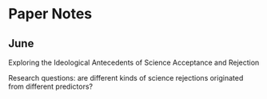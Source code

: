 # Paper Notes

## June

Exploring the Ideological Antecedents of Science Acceptance and Rejection

Research questions: are different kinds of science rejections originated from different predictors? 

